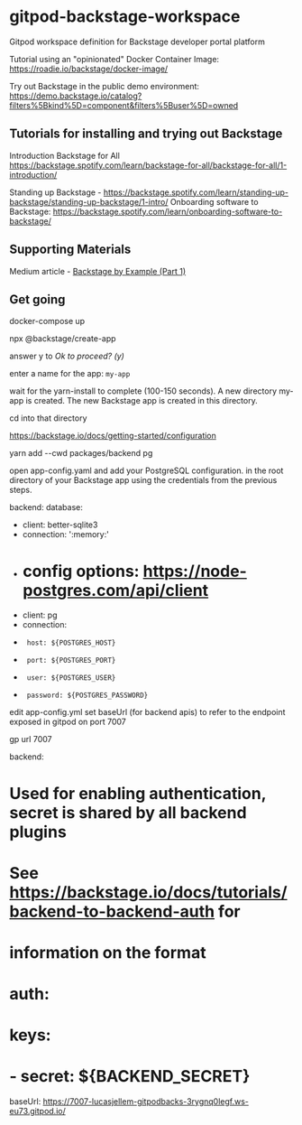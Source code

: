 # gitpod-backstage-workspace
Gitpod workspace definition for Backstage developer portal platform 


Tutorial using an "opinionated" Docker Container Image: https://roadie.io/backstage/docker-image/

Try out Backstage in the public demo environment: https://demo.backstage.io/catalog?filters%5Bkind%5D=component&filters%5Buser%5D=owned 

## Tutorials for installing and trying out Backstage

Introduction Backstage for All
https://backstage.spotify.com/learn/backstage-for-all/backstage-for-all/1-introduction/

Standing up Backstage - https://backstage.spotify.com/learn/standing-up-backstage/standing-up-backstage/1-intro/
Onboarding software to Backstage: https://backstage.spotify.com/learn/onboarding-software-to-backstage/

## Supporting Materials

Medium article - [Backstage by Example (Part 1)](https://john-tucker.medium.com/backstage-by-example-part-1-a18e74849240)

## Get going

docker-compose up

npx @backstage/create-app

answer y to *Ok to proceed? (y)*

enter a name for the app:  `my-app`

wait for the yarn-install to complete (100-150 seconds). A new directory my-app is created. The new Backstage app is created in this directory.

cd into that directory

https://backstage.io/docs/getting-started/configuration

yarn add --cwd packages/backend pg

open app-config.yaml and add your PostgreSQL configuration. in the root directory of your Backstage app using the credentials from the previous steps.

backend:
  database:
-    client: better-sqlite3
-    connection: ':memory:'
+    # config options: https://node-postgres.com/api/client
+    client: pg
+    connection:
+      host: ${POSTGRES_HOST}
+      port: ${POSTGRES_PORT}
+      user: ${POSTGRES_USER}
+      password: ${POSTGRES_PASSWORD}


edit app-config.yml
set baseUrl (for backend apis) to refer to the endpoint exposed in gitpod on port 7007

gp url 7007

backend:
  # Used for enabling authentication, secret is shared by all backend plugins
  # See https://backstage.io/docs/tutorials/backend-to-backend-auth for
  # information on the format
  # auth:
  #   keys:
  #     - secret: ${BACKEND_SECRET}
  baseUrl: https://7007-lucasjellem-gitpodbacks-3rygnq0legf.ws-eu73.gitpod.io/
